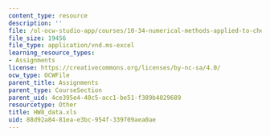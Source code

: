 ```yaml
---
content_type: resource
description: ''
file: /ol-ocw-studio-app/courses/10-34-numerical-methods-applied-to-chemical-engineering-fall-2015/88d92a8481eae3bc954f339709aea0ae_HW8_data.xls
file_size: 19456
file_type: application/vnd.ms-excel
learning_resource_types:
- Assignments
license: https://creativecommons.org/licenses/by-nc-sa/4.0/
ocw_type: OCWFile
parent_title: Assignments
parent_type: CourseSection
parent_uid: 4ce395e4-40c5-acc1-be51-f389b4029689
resourcetype: Other
title: HW8_data.xls
uid: 88d92a84-81ea-e3bc-954f-339709aea0ae
---
```

